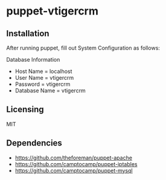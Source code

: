# puppet-vtigercrm

## Installation

After running puppet, fill out System Configuration as follows:

Database Information
* Host Name = localhost
* User Name = vtigercrm<version>
* Password = vtigercrm<version>
* Database Name = vtigercrm<version>

## Licensing

MIT

## Dependencies

* https://github.com/theforeman/puppet-apache
* https://github.com/camptocamp/puppet-iptables
* https://github.com/camptocamp/puppet-mysql
